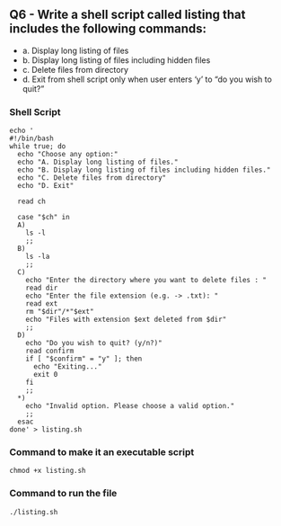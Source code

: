 ## Q6 - Write a shell script called listing that includes the following commands: 
- a. Display long listing of files 
- b. Display long listing of files including hidden files
- c. Delete files from directory
- d. Exit from shell script only when user enters ‘y’ to “do you wish to quit?”

### Shell Script
```
echo '
#!/bin/bash
while true; do
  echo "Choose any option:"
  echo "A. Display long listing of files."
  echo "B. Display long listing of files including hidden files."
  echo "C. Delete files from directory"
  echo "D. Exit"

  read ch

  case "$ch" in
  A) 
    ls -l
    ;;
  B)
    ls -la
    ;;
  C)
    echo "Enter the directory where you want to delete files : "
    read dir
    echo "Enter the file extension (e.g. -> .txt): "
    read ext
    rm "$dir"/*"$ext"
    echo "Files with extension $ext deleted from $dir"
    ;;
  D)
    echo "Do you wish to quit? (y/n?)"
    read confirm
    if [ "$confirm" = "y" ]; then
      echo "Exiting..."
      exit 0
    fi
    ;;
  *)
    echo "Invalid option. Please choose a valid option."
    ;;
  esac
done' > listing.sh
```

### Command to make it an executable script
```
chmod +x listing.sh
```


### Command to run the file
```
./listing.sh
```
